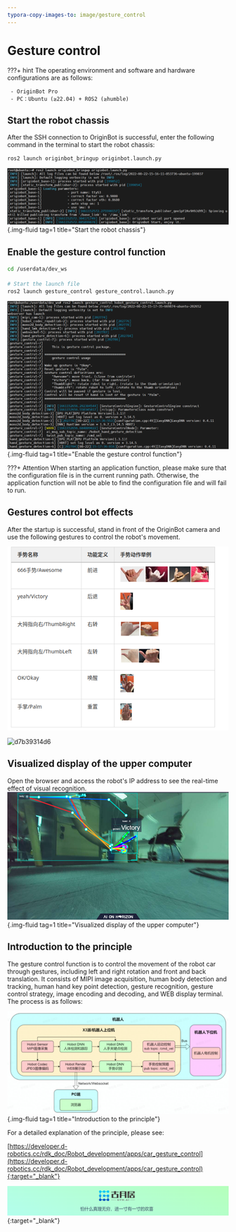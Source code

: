 ```yaml
---
typora-copy-images-to: image/gesture_control
---
```


# **Gesture control**

???+ hint
    The operating environment and software and hardware configurations are as follows:
    

     - OriginBot Pro
     - PC：Ubuntu (≥22.04) + ROS2 (≥humble)



## **Start the robot chassis**

After the SSH connection to OriginBot is successful, enter the following command in the terminal to start the robot chassis:

```bash
ros2 launch originbot_bringup originbot.launch.py
```

![image-20220822151626109](../../assets/img/navigation/image-20220822151626109.png){.img-fluid tag=1 title="Start the robot chassis"}



## **Enable the gesture control function**

``` bash
cd /userdata/dev_ws

# Start the launch file
ros2 launch gesture_control gesture_control.launch.py
```

![image-20220822151747385](../../assets/img/gesture_control/image-20220822151747385.png){.img-fluid tag=1 title="Enable the gesture control function"}

???+ Attention
    When starting an application function, please make sure that the configuration file is in the current running path. Otherwise, the application function will not be able to find the configuration file and will fail to run.



## **Gestures control bot effects**

After the startup is successful, stand in front of the OriginBot camera and use the following gestures to control the robot's movement.



![img](../../assets/img/gesture_control/4a1462e1-2097-4458-b594-7da381ddd6ac-17246365.jpg)


![d7b39314d6](../../assets/img/gesture_control/d7b39314d6.gif)




## **Visualized display of the upper computer**

Open the browser and access the robot's IP address to see the real-time effect of visual recognition.
![image-20220922173203208](../../assets/img/gesture_control/image-20220922173203208.png){.img-fluid tag=1 title="Visualized display of the upper computer"}



## **Introduction to the principle**

The gesture control function is to control the movement of the robot car through gestures, including left and right rotation and front and back translation. It consists of MIPI image acquisition, human body detection and tracking, human hand key point detection, gesture recognition, gesture control strategy, image encoding and decoding, and WEB display terminal. The process is as follows:

![20220922181402](../../assets/img/gesture_control/20220922181402.png){.img-fluid tag=1 title="Introduction to the principle"}

For a detailed explanation of the principle, please see:

[https://developer.d-robotics.cc/rdk_doc/Robot_development/apps/car_gesture_control](https://developer.d-robotics.cc/rdk_doc/Robot_development/apps/car_gesture_control){:target="_blank"}

[![图片1](../../assets/img/footer.png)](https://www.guyuehome.com/){:target="_blank"}

